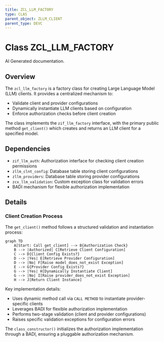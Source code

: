 ```yaml
---
title: ZCL_LLM_FACTORY
type: CLAS
parent_object: ZLLM_CLIENT
parent_type: DEVC
---
```


# Class ZCL_LLM_FACTORY

AI Generated documentation.

## Overview

The `zcl_llm_factory` is a factory class for creating Large Language Model (LLM) clients. It provides a centralized mechanism to:

- Validate client and provider configurations
- Dynamically instantiate LLM clients based on configuration
- Enforce authorization checks before client creation

The class implements the `zif_llm_factory` interface, with the primary public method `get_client()` which creates and returns an LLM client for a specified model.

## Dependencies

- `zif_llm_auth`: Authorization interface for checking client creation permissions
- `zllm_clnt_config`: Database table storing client configurations
- `zllm_providers`: Database table storing provider configurations
- `zcx_llm_validation`: Custom exception class for validation errors
- BADI mechanism for flexible authorization implementation

## Details

### Client Creation Process

The `get_client()` method follows a structured validation and instantiation process:

```mermaid
graph TD
    A[Start: Call get_client] --> B{Authorization Check}
    B --> |Authorized| C[Retrieve Client Configuration]
    C --> D{Client Config Exists?}
    D --> |Yes| E[Retrieve Provider Configuration]
    D --> |No| F[Raise model_does_not_exist Exception]
    E --> G{Provider Config Exists?}
    G --> |Yes| H[Dynamically Instantiate Client]
    G --> |No| I[Raise provider_does_not_exist Exception]
    H --> J[Return Client Instance]
```

Key implementation details:

- Uses dynamic method call via `CALL METHOD` to instantiate provider-specific clients
- Leverages BADI for flexible authorization implementation
- Performs two-stage validation (client and provider configurations)
- Raises specific validation exceptions for configuration errors

The `class_constructor()` initializes the authorization implementation through a BADI, ensuring a pluggable authorization mechanism.
